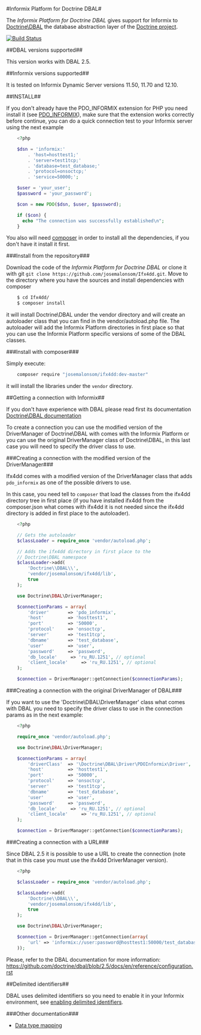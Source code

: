
#Informix Platform for Doctrine DBAL#

The *Informix Platform for Doctrine DBAL*  gives support for Informix to
[Doctrine\DBAL](http://www.doctrine-project.org/projects/dbal.html) the database
abstraction layer of the [Doctrine project](http://www.doctrine-project.org).

[![Build Status](http://vps195060.ovh.net:8080/job/ifx4dd/badge/icon)](http://vps195060.ovh.net:8080/job/ifx4dd)

##DBAL versions supported##

This version works with DBAL 2.5.


##Informix versions supported##

It is tested on Informix Dynamic Server versions 11.50, 11.70 and 12.10.


##INSTALL##

If you don't already have the PDO\_INFORMIX extension for PHP you need install it
(see [PDO\_INFORMIX](http://www.php.net/manual/en/ref.pdo-informix.php)), make
sure that the extension works correctly before continue, you can do a quick
connection test to your Informix server using the next example

```php
    <?php

    $dsn = 'informix:'
        . 'host=hosttest1;'
        . 'server=test1tcp;'
        . 'database=test_database;'
        . 'protocol=onsoctcp;'
        . 'service=50000;';

    $user = 'your_user';
    $password = 'your_password';

    $con = new PDO($dsn, $user, $password);

    if ($con) {
      echo "The connection was successfully established\n";
    }
```

You also will need [composer](https://getcomposer.org) in order to install all
the dependencies, if you don't have it install it first.

###Install from the repository###

Download the code of the *Informix Platform for Doctrine DBAL* or clone it with
git ```git clone https://github.com/josemalonsom/Ifx4dd.git```. Move to the
directory where you have the sources and install dependencies with composer

```bash
    $ cd Ifx4dd/
    $ composer install
```

it will install Doctrine\DBAL under the vendor directory and will create an
autoloader class that you can find in the vendor/autoload.php file. The
autoloader will add the Informix Platform directories in first place so that
you can use the Informix Platform specific versions of some of the DBAL classes.

###Install with composer###

Simply execute:

```bash
    composer require "josemalonsom/ifx4dd:dev-master"
```

it will install the libraries under the `vendor` directory.

##Getting a connection with Informix##

If you don't have experience with DBAL please read first its documentation
[Doctrine\DBAL documentation](http://docs.doctrine-project.org/projects/doctrine-dbal/en/latest)

To create a connection you can use the modified version of the DriverManager of
Doctrine\DBAL with comes with the Informix Platform or you can use the original
DriverManager class of Doctrine\DBAL, in this last case you will need to specify
the driver class to use.

###Creating a connection with the modified version of the DriverManager###

Ifx4dd comes with a modified version of the DriverManager class that adds
`pdo_informix` as one of the possible drivers to use.

In this case, you need tell to `composer` that load the classes from the ifx4dd
directory tree in first place (if you have installed ifx4dd from the composer.json
what comes with ifx4dd it is not needed since the ifx4dd directory is added
in first place to the autoloader).

```php
    <?php

    // Gets the autoloader
    $classLoader = require_once 'vendor/autoload.php';

    // Adds the ifx4dd directory in first place to the
    // Doctrine\DBAL namespace
    $classLoader->add(
        'Doctrine\\DBAL\\',
        'vendor/josemalonsom/ifx4dd/lib',
        true
    );

    use Doctrine\DBAL\DriverManager;

    $connectionParams = array(
        'driver'       => 'pdo_informix',
        'host'         => 'hosttest1',
        'port'         => '50000',
        'protocol'     => 'onsoctcp',
        'server'       => 'test1tcp',
        'dbname'       => 'test_database',
        'user'         => 'user',
        'password'     => 'password',
        'db_locale'     => 'ru_RU.1251', // optional
        'client_locale'     => 'ru_RU.1251', // optional
    );

    $connection = DriverManager::getConnection($connectionParams);
```

###Creating a connection with the original DriverManager of DBAL###

If you want to use the 'Doctrine\DBAL\DriverManager' class what comes with DBAL
you need to specify the driver class to use in the connection params as in the
next example:


```php
    <?php

    require_once 'vendor/autoload.php';

    use Doctrine\DBAL\DriverManager;

    $connectionParams = array(
        'driverClass'  => '\Doctrine\DBAL\Driver\PDOInformix\Driver',
        'host'         => 'hosttest1',
        'port'         => '50000',
        'protocol'     => 'onsoctcp',
        'server'       => 'test1tcp',
        'dbname'       => 'test_database',
        'user'         => 'user',
        'password'     => 'password',
        'db_locale'     => 'ru_RU.1251', // optional
        'client_locale'     => 'ru_RU.1251', // optional
    );

    $connection = DriverManager::getConnection($connectionParams);
```

###Creating a connection with a URL###

Since DBAL 2.5 it is possible to use a URL to create the connection (note that
in this case you must use the ifx4dd DriverManager version).

```php
    <?php

    $classLoader = require_once 'vendor/autoload.php';

    $classLoader->add(
        'Doctrine\\DBAL\\',
        'vendor/josemalonsom/ifx4dd/lib',
        true
    );

    use Doctrine\DBAL\DriverManager;

    $connection = DriverManager::getConnection(array(
        'url' => 'informix://user:password@hosttest1:50000/test_database?protocol=onsoctcp&server=test1tcp'
    ));
```

Please, refer to the DBAL documentation for more information:
https://github.com/doctrine/dbal/blob/2.5/docs/en/reference/configuration.rst

##Delimited identifiers##

DBAL uses delimited identifiers so you need to enable it in your Informix
environment, see [enabling delimited identifiers](http://www-01.ibm.com/support/knowledgecenter/SSGU8G_12.1.0/com.ibm.sqls.doc/ids_sqs_1667.htm?lang=en).

###Other documentation###

- [Data type mapping](docs/types.md)

